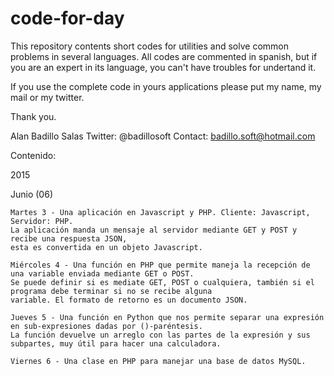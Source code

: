 # code-for-day
This repository contents short codes for utilities and solve common problems in several languages. All codes are commented in spanish, but if you are an expert in its language, you can't have troubles for undertand it.

If you use the complete code in yours applications please put my name, my mail or my twitter.

Thank you.

Alan Badillo Salas
Twitter: @badillosoft
Contact: badillo.soft@hotmail.com

Contenido:

2015

  Junio (06)

    Martes 3 - Una aplicación en Javascript y PHP. Cliente: Javascript, Servidor: PHP.
    La aplicación manda un mensaje al servidor mediante GET y POST y recibe una respuesta JSON,
    esta es convertida en un objeto Javascript.
    
    Miércoles 4 - Una función en PHP que permite maneja la recepción de una variable enviada mediante GET o POST.
    Se puede definir si es mediate GET, POST o cualquiera, también si el programa debe terminar si no se recibe alguna
    variable. El formato de retorno es un documento JSON.
    
    Jueves 5 - Una función en Python que nos permite separar una expresión en sub-expresiones dadas por ()-paréntesis.
    La función devuelve un arreglo con las partes de la expresión y sus subpartes, muy útil para hacer una calculadora.
    
    Viernes 6 - Una clase en PHP para manejar una base de datos MySQL.
